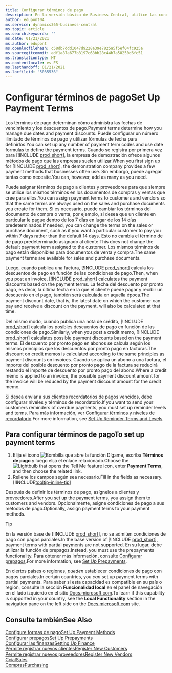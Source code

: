 ```yaml
---
title: Configurar términos de pago
description: En la versión básica de Business Central, utilice las condiciones de pago para administrar las fechas de vencimiento y los descuentos de pago.
author: edupont04
ms.service: dynamics365-business-central
ms.topic: article
ms.search.keywords: ''
ms.date: 01/21/2021
ms.author: edupont
ms.openlocfilehash: c58db7ddd1047d9228a39e7825a5f5ef04fc925a
ms.sourcegitcommit: adf1a87a677b8197c68bb28c44b7a58250d6fc51
ms.translationtype: HT
ms.contentlocale: es-ES
ms.lasthandoff: 01/21/2021
ms.locfileid: "5035536"
---
```

# <a name="set-up-payment-terms"></a><span data-ttu-id="c0c4f-103">Configurar términos de pago</span><span class="sxs-lookup"><span data-stu-id="c0c4f-103">Set Up Payment Terms</span></span>

<span data-ttu-id="c0c4f-104">Los términos de pago determinan cómo administra las fechas de vencimiento y los descuentos de pago.</span><span class="sxs-lookup"><span data-stu-id="c0c4f-104">Payment terms determine how you manage due dates and payment discounts.</span></span> <span data-ttu-id="c0c4f-105">Puede configurar un número ilimitado de términos de pago y utilizar fórmulas de fecha para definirlos.</span><span class="sxs-lookup"><span data-stu-id="c0c4f-105">You can set up any number of payment term codes and use date formulas to define the payment terms.</span></span> <span data-ttu-id="c0c4f-106">Cuando se registra por primera vez para [!INCLUDE [prod_short](includes/prod_short.md)], la empresa de demostración ofrece algunos métodos de pago que las empresas suelen utilizar.</span><span class="sxs-lookup"><span data-stu-id="c0c4f-106">When you first sign up for [!INCLUDE [prod_short](includes/prod_short.md)], the demonstration company provides a few payment methods that businesses often use.</span></span> <span data-ttu-id="c0c4f-107">Sin embargo, puede agregar tantas como necesite.</span><span class="sxs-lookup"><span data-stu-id="c0c4f-107">You can, however, add as many as you need.</span></span>  

<span data-ttu-id="c0c4f-108">Puede asignar términos de pago a clientes y proveedores para que siempre se utilice los mismos términos en los documentos de compras y ventas que cree para ellos.</span><span class="sxs-lookup"><span data-stu-id="c0c4f-108">You can assign payment terms to customers and vendors so that the same terms are always used on the sales and purchase documents you create for them.</span></span> <span data-ttu-id="c0c4f-109">Si es necesario, puede cambiar los términos del documento de compra o venta, por ejemplo, si desea que un cliente en particular le pague dentro de los 7 días en lugar de los 14 días predeterminados.</span><span class="sxs-lookup"><span data-stu-id="c0c4f-109">If needed, you can change the terms on the sales or purchase document, such as if you want a particular customer to pay you within 7 days rather than the default 14 days.</span></span> <span data-ttu-id="c0c4f-110">Esto no cambia el término de de pago predeterminado asignado al cliente.</span><span class="sxs-lookup"><span data-stu-id="c0c4f-110">This does not change the default payment term assigned to the customer.</span></span> <span data-ttu-id="c0c4f-111">Los mismos términos de pago están disponibles para documentos de venta y compra.</span><span class="sxs-lookup"><span data-stu-id="c0c4f-111">The same payment terms are available for sales and purchase documents.</span></span>

<span data-ttu-id="c0c4f-112">Luego, cuando publica una factura, [!INCLUDE [prod_short](includes/prod_short.md)] calcula los descuentos de pago en función de las condiciones de pago.</span><span class="sxs-lookup"><span data-stu-id="c0c4f-112">Then, when you post an invoice, [!INCLUDE [prod_short](includes/prod_short.md)] calculates the payment discounts based on the payment terms.</span></span> <span data-ttu-id="c0c4f-113">La fecha del descuento por pronto pago, es decir, la última fecha en la que el cliente puede pagar y recibir un descuento en el pago, también será calculada en aquella época.</span><span class="sxs-lookup"><span data-stu-id="c0c4f-113">The payment discount date, that is, the latest date on which the customer can pay and receive a discount on the payment, will also be calculated at that time.</span></span>  

<span data-ttu-id="c0c4f-114">Del mismo modo, cuando publica una nota de crédito, [!INCLUDE [prod_short](includes/prod_short.md)] calcula los posibles descuentos de pago en función de las condiciones de pago.</span><span class="sxs-lookup"><span data-stu-id="c0c4f-114">Similarly, when you post a credit memo, [!INCLUDE [prod_short](includes/prod_short.md)] calculates possible payment discounts based on the payment terms.</span></span> <span data-ttu-id="c0c4f-115">El descuento por pronto pago en abonos se calcula según los mismos principios que los descuentos por pronto pago en facturas.</span><span class="sxs-lookup"><span data-stu-id="c0c4f-115">The discount on credit memos is calculated according to the same principles as payment discounts on invoices.</span></span> <span data-ttu-id="c0c4f-116">Cuando se aplica un abono a una factura, el importe del posible descuento por pronto pago de la factura se reducirá restando el importe de descuento por pronto pago del abono.</span><span class="sxs-lookup"><span data-stu-id="c0c4f-116">Where a credit memo is applied to an invoice, the possible payment discount amount for the invoice will be reduced by the payment discount amount for the credit memo.</span></span>  

<span data-ttu-id="c0c4f-117">Si desea enviar a sus clientes recordatorios de pagos vencidos, debe configurar niveles y términos de recordatorio.</span><span class="sxs-lookup"><span data-stu-id="c0c4f-117">If you want to send your customers reminders of overdue payments, you must set up reminder levels and terms.</span></span> <span data-ttu-id="c0c4f-118">Para más información, ver [Configurar términos y niveles de recordatorio](finance-setup-reminders.md).</span><span class="sxs-lookup"><span data-stu-id="c0c4f-118">For more information, see [Set Up Reminder Terms and Levels](finance-setup-reminders.md).</span></span>  

## <a name="to-set-up-payment-terms"></a><span data-ttu-id="c0c4f-119">Para configurar términos de pago</span><span class="sxs-lookup"><span data-stu-id="c0c4f-119">To set up payment terms</span></span>

1. <span data-ttu-id="c0c4f-120">Elija el icono ![Bombilla que abre la función Dígame](media/ui-search/search_small.png "Dígame qué desea hacer"), escriba **Términos de pago** y luego elija el enlace relacionado.</span><span class="sxs-lookup"><span data-stu-id="c0c4f-120">Choose the ![Lightbulb that opens the Tell Me feature](media/ui-search/search_small.png "Tell me what you want to do") icon, enter **Payment Terms**, and then choose the related link.</span></span>  
2. <span data-ttu-id="c0c4f-121">Rellene los campos según sea necesario.</span><span class="sxs-lookup"><span data-stu-id="c0c4f-121">Fill in the fields as necessary.</span></span> [!INCLUDE[tooltip-inline-tip](includes/tooltip-inline-tip_md.md)]  

<span data-ttu-id="c0c4f-122">Después de definir los términos de pago, asígnelos a clientes y proveedores.</span><span class="sxs-lookup"><span data-stu-id="c0c4f-122">After you set up the payment terms, you assign them to customers and vendors.</span></span> <span data-ttu-id="c0c4f-123">Opcionalmente, asigne condiciones de pago a sus métodos de pago.</span><span class="sxs-lookup"><span data-stu-id="c0c4f-123">Optionally, assign payment terms to your payment methods.</span></span>  

> [!TIP]
> <span data-ttu-id="c0c4f-124">En la versión base de [!INCLUDE [prod_short](includes/prod_short.md)], no se admiten condiciones de pago con pagos parciales.</span><span class="sxs-lookup"><span data-stu-id="c0c4f-124">In the base version of [!INCLUDE [prod_short](includes/prod_short.md)], payment terms with partial payments are not supported.</span></span> <span data-ttu-id="c0c4f-125">En su lugar, debe utilizar la función de prepagos.</span><span class="sxs-lookup"><span data-stu-id="c0c4f-125">Instead, you must use the prepayments functionality.</span></span> <span data-ttu-id="c0c4f-126">Para obtener más información, consulte [Configurar prepagos](finance-set-up-prepayments.md).</span><span class="sxs-lookup"><span data-stu-id="c0c4f-126">For more information, see [Set Up Prepayments](finance-set-up-prepayments.md).</span></span>
>
> <span data-ttu-id="c0c4f-127">En ciertos países o regiones, *pueden* establecer condiciones de pago con pagos parciales.</span><span class="sxs-lookup"><span data-stu-id="c0c4f-127">In certain countries, you *can* set up payment terms with partial payments.</span></span> <span data-ttu-id="c0c4f-128">Para saber si esta capacidad es compatible en su país o región, consulte la sección **Funcionalidad local** en el panel de navegación en el lado izquierdo en el sitio [Docs.microsoft.com](about-localization.md).</span><span class="sxs-lookup"><span data-stu-id="c0c4f-128">To learn if this capability is supported in your country, see the **Local Functionality** section in the navigation pane on the left side on the [Docs.microsoft.com](about-localization.md) site.</span></span>

## <a name="see-also"></a><span data-ttu-id="c0c4f-129">Consulte también</span><span class="sxs-lookup"><span data-stu-id="c0c4f-129">See Also</span></span>

[<span data-ttu-id="c0c4f-130">Configure formas de pago</span><span class="sxs-lookup"><span data-stu-id="c0c4f-130">Set Up Payment Methods</span></span>](finance-payment-methods.md)  
[<span data-ttu-id="c0c4f-131">Configurar prepagos</span><span class="sxs-lookup"><span data-stu-id="c0c4f-131">Set Up Prepayments</span></span>](finance-set-up-prepayments.md)  
[<span data-ttu-id="c0c4f-132">Configurar las finanzas</span><span class="sxs-lookup"><span data-stu-id="c0c4f-132">Setting Up Finance</span></span>](finance-setup-finance.md)  
[<span data-ttu-id="c0c4f-133">Permite registrar nuevos clientes</span><span class="sxs-lookup"><span data-stu-id="c0c4f-133">Register New Customers</span></span>](sales-how-register-new-customers.md)  
[<span data-ttu-id="c0c4f-134">Permite registrar nuevos proveedores</span><span class="sxs-lookup"><span data-stu-id="c0c4f-134">Register New Vendors</span></span>](purchasing-how-register-new-vendors.md)  
[<span data-ttu-id="c0c4f-135">Ccial</span><span class="sxs-lookup"><span data-stu-id="c0c4f-135">Sales</span></span>](sales-manage-sales.md)  
[<span data-ttu-id="c0c4f-136">Compras</span><span class="sxs-lookup"><span data-stu-id="c0c4f-136">Purchasing</span></span>](purchasing-manage-purchasing.md)  
